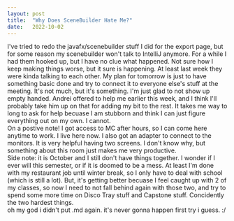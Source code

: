 ```yaml
---
layout: post
title:  "Why Does SceneBuilder Hate Me?"
date:   2022-10-02
---
```

I've tried to redo the javafx/scenebuilder stuff I did for the export page, but for some reason my scenebuilder won't talk to IntelliJ anymore. For a while I had them hooked up, but I have no clue what happened. Not sure how I keep making things worse, but it sure is happening. At least last week they were kinda talking to each other. My plan for tomorrow is just to have something basic done and try to connect it to everyone else's stuff at the meeting. It's not much, but it's something. I'm just glad to not show up empty handed. Andrei offered to help me earlier this week, and I think I'll probably take him up on that for adding my bit to the rest. It takes me way to long to ask for help becuase I am stubborn and think I can just figure everything out on my own. I cannot.  <br />
On a postive note! I got access to MC after hours, so I can come here anytime to work. I live here now. I also got an adapter to connect to the monitors. It is very helpful having two screens. I don't know why, but something about this room just makes me very productive.  <br />
Side note: it is October and I still don't have things together. I wonder if I ever will this semester, or if it is doomed to be a mess. At least I'm done with my restaurant job until winter break, so I only have to deal with school (which is still a lot). But, it's getting better becuase I feel caught up with 2 of my classes, so now I need to not fall behind again with those two, and try to spend some more time on Disco Tray stuff and Capstone stuff. Concidently the two hardest things.   
oh my god i didn't put .md again. it's never gonna happen first try i guess. :/